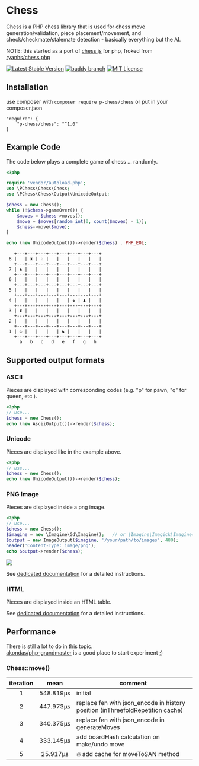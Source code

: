 # Chess

Chess is a PHP chess library that is used for chess move
generation/validation, piece placement/movement, and check/checkmate/stalemate
detection - basically everything but the AI. 

NOTE: this started as a port of [chess.js](https://github.com/jhlywa/chess.js) for php, froked from [ryanhs/chess.php](https://github.com/ryanhs/chess.php)

[![Latest Stable Version](https://poser.pugx.org/p-chess/chess/v/stable)](https://packagist.org/p-chess/chess)
[![buddy branch](https://app.buddy.works/akondas/chess/repository/branch/master/badge.svg?token=bfd952ec0cee0cb4db84dbd50ded487354ee6c9f37a7034f7c46425fed70dea7 "buddy branch")](https://app.buddy.works/akondas/chess/repository/branch/master)
[![MIT License](https://poser.pugx.org/p-chess/chess/license)](https://packagist.org/packages/p-chess/chess)  

## Installation

use composer with `composer require p-chess/chess`
or put in your composer.json  
```
"require": {
    "p-chess/chess": "^1.0"
}
```

## Example Code
The code below plays a complete game of chess ... randomly.

```php
<?php

require 'vendor/autoload.php';
use \PChess\Chess\Chess;
use \PChess\Chess\Output\UnicodeOutput;

$chess = new Chess();
while (!$chess->gameOver()) {
    $moves = $chess->moves();
    $move = $moves[random_int(0, count($moves) - 1)];
    $chess->move($move);
}

echo (new UnicodeOutput())->render($chess) . PHP_EOL;
```

```
   +---+---+---+---+---+---+---+---+
 8 |   | ♜ | ♘ |   |   |   |   |   | 
   +---+---+---+---+---+---+---+---+
 7 | ♞ |   |   |   |   |   |   |   | 
   +---+---+---+---+---+---+---+---+
 6 |   |   |   |   |   |   |   |   | 
   +---+---+---+---+---+---+---+---+
 5 |   |   |   |   |   |   |   |   | 
   +---+---+---+---+---+---+---+---+
 4 |   |   |   |   |   | ♚ | ♟ |   | 
   +---+---+---+---+---+---+---+---+
 3 | ♜ |   |   |   |   |   |   |   | 
   +---+---+---+---+---+---+---+---+
 2 |   |   |   |   |   |   |   |   | 
   +---+---+---+---+---+---+---+---+
 1 | ♔ |   |   |   | ♞ |   |   |   | 
   +---+---+---+---+---+---+---+---+
     a   b   c   d   e   f   g   h
```

## Supported output formats

### ASCII

Pieces are displayed with corresponding codes (e.g. "p" for pawn, "q" for queen, etc.).

```php
<?php
// use...
$chess = new Chess();
echo (new AsciiOutput())->render($chess);
```

### Unicode

Pieces are displayed like in the example above.

```php
<?php
// use...
$chess = new Chess();
echo (new UnicodeOutput())->render($chess);
```

### PNG Image

Pieces are displayed inside a png image.

```php
<?php
// use...
$chess = new Chess();
$imagine = new \Imagine\Gd\Imagine();   // or \Imagine\Imagick\Imagine()
$output = new ImageOutput($imagine, '/your/path/to/images', 480);
header('Content-Type: image/png');  
echo $output->render($chess);
```

<img src="https://user-images.githubusercontent.com/179866/112304837-411be280-8c9e-11eb-8333-c2489f9bef05.png">        

See [dedicated documentation](docs/output_imagine.md) for a detailed instructions.

### HTML

Pieces are displayed inside an HTML table.

See [dedicated documentation](docs/output_html.md) for a detailed instructions.

## Performance

There is still a lot to do in this topic.  
[akondas/php-grandmaster](https://github.com/akondas/php-grandmaster) is a good place to start experiment ;)

### Chess::move()

| iteration | mean  | comment |
| :-------: | :---: | ------- |
| 1 | 548.819μs | initial |
| 2 | 447.973μs | replace fen with json_encode in history position (inThreefoldRepetition cache)
| 3 | 340.375μs | replace fen with json_encode in generateMoves
| 4 | 333.145μs | add boardHash calculation on make/undo move
| 5 | 25.917μs | :fire: add cache for moveToSAN method 

